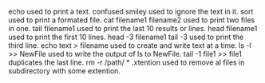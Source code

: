 echo used to print a text.
confused smiley used to ignore the text in it.
sort used to print a formated file.
cat filename1 filename2 used to print two files in one.
tail filename1 used to print the last 10 results or lines.
head filename1 used to print the first 10 lines.
head -3 filename1 tail -3 used to print the third line.
echo text > filename used to create and write text at a time.
ls -l >> NewFile used to write the output of ls to NewFile.
tail -1 file1 >> file1 duplicates the last line.
rm -r /path/ * .xtention used to remove al files in subdirectory with some extention. 
